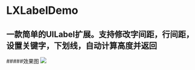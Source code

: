 # LXLabelDemo
一款简单的UILabel扩展。支持修改字间距，行间距，设置关键字，下划线，自动计算高度并返回
---
#####效果图
![](http://v1.freep.cn/3tb_160414182814ap1r512293.png)
